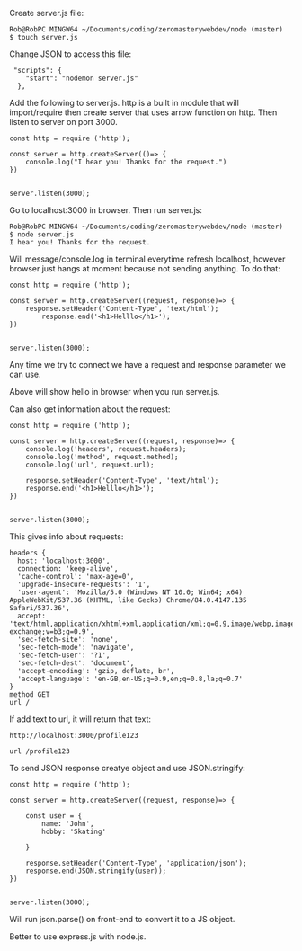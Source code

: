 Create server.js file: 
```
Rob@RobPC MINGW64 ~/Documents/coding/zeromasterywebdev/node (master)
$ touch server.js
```
Change JSON to access this file: 
```
 "scripts": {
    "start": "nodemon server.js"
  },
```
Add the following to server.js. http is a built in module that will import/require then create server that uses arrow function on http. Then listen to server on port 3000.
```
const http = require ('http');

const server = http.createServer(()=> {
	console.log("I hear you! Thanks for the request.")
})


server.listen(3000); 
```
 Go to localhost:3000 in browser. Then run server.js: 
 ```
 Rob@RobPC MINGW64 ~/Documents/coding/zeromasterywebdev/node (master)
$ node server.js
I hear you! Thanks for the request.
```
Will message/console.log in terminal everytime refresh localhost, however browser just hangs at moment because not sending anything. To do that: 
```
const http = require ('http');

const server = http.createServer((request, response)=> {
	response.setHeader('Content-Type', 'text/html');
		response.end('<h1>Helllo</h1>');
})


server.listen(3000); 
```
Any time we try to connect we have a  request and response parameter we can use. 

Above will show hello in browser when you run server.js.

Can also get information about the request: 
```
const http = require ('http');

const server = http.createServer((request, response)=> {
	console.log('headers', request.headers);
	console.log('method', request.method);
	console.log('url', request.url);
	
	response.setHeader('Content-Type', 'text/html');
	response.end('<h1>Helllo</h1>');
})


server.listen(3000); 
```
This gives info about requests: 
```
headers {
  host: 'localhost:3000',
  connection: 'keep-alive',
  'cache-control': 'max-age=0',
  'upgrade-insecure-requests': '1',
  'user-agent': 'Mozilla/5.0 (Windows NT 10.0; Win64; x64) AppleWebKit/537.36 (KHTML, like Gecko) Chrome/84.0.4147.135 Safari/537.36',
  accept: 'text/html,application/xhtml+xml,application/xml;q=0.9,image/webp,image/apng,*/*;q=0.8,application/signed-exchange;v=b3;q=0.9',
  'sec-fetch-site': 'none',
  'sec-fetch-mode': 'navigate',
  'sec-fetch-user': '?1',
  'sec-fetch-dest': 'document',
  'accept-encoding': 'gzip, deflate, br',
  'accept-language': 'en-GB,en-US;q=0.9,en;q=0.8,la;q=0.7'
}
method GET
url /
```
If add text to url, it will return that text:
```
http://localhost:3000/profile123

url /profile123

```

To send JSON response creatye object and use JSON.stringify:
```
const http = require ('http');

const server = http.createServer((request, response)=> {

	const user = {
		name: 'John',
		hobby: 'Skating'

	}
	
	response.setHeader('Content-Type', 'application/json');
	response.end(JSON.stringify(user));
})


server.listen(3000);
```
Will run json.parse() on front-end to convert it to a JS object.

Better to use express.js with node.js.
